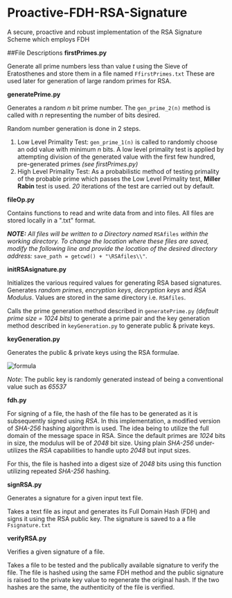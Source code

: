 # Proactive-FDH-RSA-Signature
A secure, proactive and robust implementation of the RSA Signature Scheme which employs FDH

##File Descriptions
**firstPrimes.py**

Generate all prime numbers less than value *t* using the Sieve of Eratosthenes and store them in a file named `FfirstPrimes.txt` These are used later for generation of large random primes for RSA.

**generatePrime.py**

Generates a random *n* bit prime number. The `gen_prime_2(n)` method is called with *n* representing the number of bits desired.

Random number generation is done in 2 steps.
1. Low Level Primality Test: `gen_prime_1(n)` is called to randomly choose an odd value with minimum *n* bits. A low level primality test is applied by attempting division of the generated value with the first few hundred, pre-generated primes *(see firstPrimes.py)*
2. High Level Primality Test: As a probabilistic method of testing primality of the probable prime which passes the Low Level Primality test, **Miller Rabin** test is used. *20* iterations of the test are carried out by default.


**fileOp.py**

Contains functions to read and write data from and into files.
All files are stored locally in a ".txt" format.

***NOTE:*** *All files will be written to a Directory named* `RSAfiles` *within the working directory. To change the location 
where these files are saved, modify the following line and provide the location of the desired directory address:* `save_path = getcwd() + "\RSAfiles\\"`.


**initRSAsignature.py**

Initializes the various required values for generating RSA based signatures.
Generates *random primes*, *encryption keys*, *decryption keys* and *RSA Modulus*.
Values are stored in the same directory i.e. `RSAfiles`. 

Calls the prime generation method described in `generatePrime.py` *(default prime size = 1024 bits)* to generate a prime pair and the key generation method described in `keyGeneration.py` to generate public & private keys.


**keyGeneration.py**

Generates the public & private keys using the RSA formulae.

![formula](http://www.sciweavers.org/upload/Tex2Img_1554991676/render.png)

*Note*: The public key is randomly generated instead of being a conventional value such as *65537*

**fdh.py**

For signing of a file, the hash of the file has to be generated as it is subsequently signed using *RSA*. In this implementation, a modified version of *SHA-256* hashing algorithm is used.
The idea being to utilize the full domain of the message space in RSA. Since the default primes are *1024* bits in  size, the modulus will be of *2048* bit size. Using plain *SHA-256* under-utilizes the *RSA* capabilities to handle upto *2048* but input sizes.

For this, the file is hashed into a digest size of *2048* bits using this function utilizing repeated *SHA-256* hashing.

**signRSA.py**

Generates a signature for a given input text file.

Takes a text file as input and generates its Full Domain Hash (FDH) and signs it using the RSA public key. The signature is saved to a a file `Fsignature.txt`

**verifyRSA.py**

Verifies a given signature of a file.

Takes a file to be tested and the publically available signature to verify the file. The file is hashed using the same FDH method and the public signature is raised to the private key value to regenerate the original hash. If the two hashes are the same, the authenticity of the file is verified.



